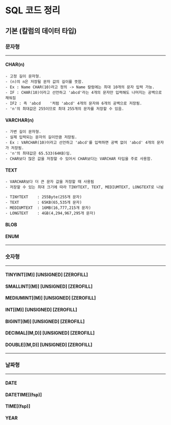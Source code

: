 # SQL 코드 정리
## 기본 (칼럼의 데이터 타입)
### 문자형
------
#### CHAR(n)
    - 고정 길이 문자형. 
    - (n)의 n은 저장될 문자 값의 길이를 뜻함.
    - Ex : Name CHAR(10)라고 정의 -> Name 칼럼에는 최대 10개의 문자 입력 가능.
    - IF : CHAR(10)이라고 선언하고 'abcd'라는 4개의 문자만 입력해도 나머지는 공백으로 채워짐
    - IF2 : 즉 'abcd    '처럼 'abcd' 4개의 문자와 6개의 공백으로 저장됨.
    - 'n'의 최대값은 255이므로 최대 255개의 문자를 저장할 수 있음.

#### VARCHAR(n)
    - 가변 길이 문자형.
    - 실제 입력되는 문자의 길이만큼 저장됨.
    - Ex : VARCHAR(10)이라고 선언하고 'abcd'를 입력하면 공백 없이 'abcd' 4개의 문자가 저장됨.
    - 'n'의 최대값은 65.533(64KB)임.
    - CHAR보다 많은 값을 저장할 수 있어서 CHAR보다는 VARCHAR 타입을 주로 사용함.
    
#### TEXT
    - VARCHAR보다 더 큰 문자 값을 저장할 때 사용됨
    - 저장할 수 있는 최대 크기에 따라 TINYTEXT, TEXT, MEDIUMTEXT, LONGTEXT로 나뉨
    
    - TINYTEXT    : 255Byte(255개 문자)
    - TEXT        : 65KB(65,535개 문자)
    - MEDIUMTEXT  : 16MB(16,777,215개 문자)
    - LONGTEXT    : 4GB(4,294,967,295개 문자)

#### BLOB
#### ENUM
-------
### 숫자형
-------

#### TINYINT[(M)] [UNSIGNED] [ZEROFILL]
#### SMALLINT[(M)] [UNSIGNED] [ZEROFILL]
#### MEDIUMINT[(M)] [UNSIGNED] [ZEROFILL]
#### INT[(M)] [UNSIGNED] [ZEROFILL]
#### BIGINT[(M)] [UNSIGNED] [ZEROFILL]
#### DECIMAL[(M,D)] [UNSIGNED] [ZEROFILL]
#### DOUBLE[(M,D)] [UNSIGNED] [ZEROFILL]

------
### 날짜형
------
#### DATE
#### DATETIME[(fsp)]
#### TIME[(fsp)]
#### YEAR